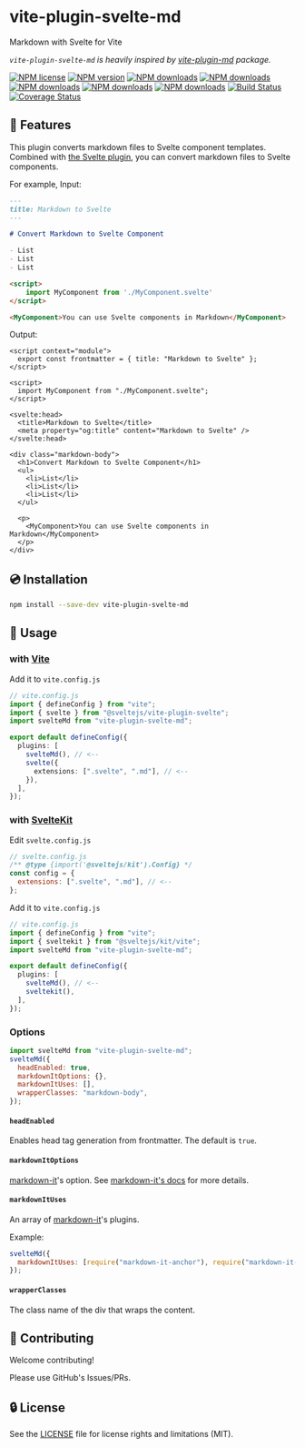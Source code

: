 # vite-plugin-svelte-md

Markdown with Svelte for Vite

_`vite-plugin-svelte-md` is heavily inspired by [vite-plugin-md](https://github.com/antfu/vite-plugin-md) package._

[![NPM license](https://img.shields.io/npm/l/vite-plugin-svelte-md.svg)](https://www.npmjs.com/package/vite-plugin-svelte-md)
[![NPM version](https://img.shields.io/npm/v/vite-plugin-svelte-md.svg)](https://www.npmjs.com/package/vite-plugin-svelte-md)
[![NPM downloads](https://img.shields.io/badge/dynamic/json.svg?label=downloads&colorB=green&suffix=/day&query=$.downloads&uri=https://api.npmjs.org//downloads/point/last-day/vite-plugin-svelte-md&maxAge=3600)](http://www.npmtrends.com/vite-plugin-svelte-md)
[![NPM downloads](https://img.shields.io/npm/dw/vite-plugin-svelte-md.svg)](http://www.npmtrends.com/vite-plugin-svelte-md)
[![NPM downloads](https://img.shields.io/npm/dm/vite-plugin-svelte-md.svg)](http://www.npmtrends.com/vite-plugin-svelte-md)
[![NPM downloads](https://img.shields.io/npm/dy/vite-plugin-svelte-md.svg)](http://www.npmtrends.com/vite-plugin-svelte-md)
[![NPM downloads](https://img.shields.io/npm/dt/vite-plugin-svelte-md.svg)](http://www.npmtrends.com/vite-plugin-svelte-md)
[![Build Status](https://github.com/ota-meshi/vite-plugin-svelte-md/workflows/CI/badge.svg?branch=main)](https://github.com/ota-meshi/vite-plugin-svelte-md/actions?query=workflow%3ACI)
[![Coverage Status](https://coveralls.io/repos/github/ota-meshi/vite-plugin-svelte-md/badge.svg?branch=main)](https://coveralls.io/github/ota-meshi/vite-plugin-svelte-md?branch=main)

## 📛 Features

This plugin converts markdown files to Svelte component templates.  
Combined with [the Svelte plugin](https://github.com/sveltejs/vite-plugin-svelte), you can convert markdown files to Svelte components.

For example, Input:

```md
---
title: Markdown to Svelte
---

# Convert Markdown to Svelte Component

- List
- List
- List

<script>
    import MyComponent from './MyComponent.svelte'
</script>

<MyComponent>You can use Svelte components in Markdown</MyComponent>
```

Output:

```svelte
<script context="module">
  export const frontmatter = { title: "Markdown to Svelte" };
</script>

<script>
  import MyComponent from "./MyComponent.svelte";
</script>

<svelte:head>
  <title>Markdown to Svelte</title>
  <meta property="og:title" content="Markdown to Svelte" />
</svelte:head>

<div class="markdown-body">
  <h1>Convert Markdown to Svelte Component</h1>
  <ul>
    <li>List</li>
    <li>List</li>
    <li>List</li>
  </ul>

  <p>
    <MyComponent>You can use Svelte components in Markdown</MyComponent>
  </p>
</div>
```

## 💿 Installation

```bash
npm install --save-dev vite-plugin-svelte-md
```

## 📖 Usage

### with [Vite]

Add it to `vite.config.js`

```ts
// vite.config.js
import { defineConfig } from "vite";
import { svelte } from "@sveltejs/vite-plugin-svelte";
import svelteMd from "vite-plugin-svelte-md";

export default defineConfig({
  plugins: [
    svelteMd(), // <--
    svelte({
      extensions: [".svelte", ".md"], // <--
    }),
  ],
});
```

### with [SvelteKit]

Edit `svelte.config.js`

```js
// svelte.config.js
/** @type {import('@sveltejs/kit').Config} */
const config = {
  extensions: [".svelte", ".md"], // <--
};
```

Add it to `vite.config.js`

```ts
// vite.config.js
import { defineConfig } from "vite";
import { sveltekit } from "@sveltejs/kit/vite";
import svelteMd from "vite-plugin-svelte-md";

export default defineConfig({
  plugins: [
    svelteMd(), // <--
    sveltekit(),
  ],
});
```

[sveltekit]: https://kit.svelte.dev/
[vite]: https://vitejs.dev/

### Options

```js
import svelteMd from "vite-plugin-svelte-md";
svelteMd({
  headEnabled: true,
  markdownItOptions: {},
  markdownItUses: [],
  wrapperClasses: "markdown-body",
});
```

#### `headEnabled`

Enables head tag generation from frontmatter. The default is `true`.

#### `markdownItOptions`

[markdown-it](https://github.com/markdown-it/markdown-it)'s option.
See [markdown-it's docs](https://markdown-it.github.io/markdown-it/) for more details.

#### `markdownItUses`

An array of [markdown-it](https://github.com/markdown-it/markdown-it)'s plugins.

Example:

```js
svelteMd({
  markdownItUses: [require("markdown-it-anchor"), require("markdown-it-prism")],
});
```

#### `wrapperClasses`

The class name of the div that wraps the content.

## :beers: Contributing

Welcome contributing!

Please use GitHub's Issues/PRs.

## :lock: License

See the [LICENSE](LICENSE) file for license rights and limitations (MIT).
